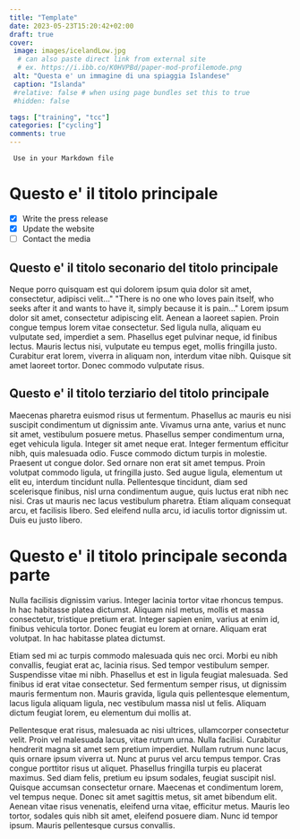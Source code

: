 ```yaml
---
title: "Template"
date: 2023-05-23T15:20:42+02:00
draft: true
cover:
 image: images/icelandLow.jpg
  # can also paste direct link from external site
  # ex. https://i.ibb.co/K0HVPBd/paper-mod-profilemode.png
 alt: "Questa e' un immagine di una spiaggia Islandese"
 caption: "Islanda" 
 #relative: false # when using page bundles set this to true
 #hidden: false 

tags: ["training", "tcc"] 
categories: ["cycling"] 
comments: true
---
```


```
 Use in your Markdown file
```

# Questo e' il titolo principale 



- [x] Write the press release
- [x] Update the website
- [ ] Contact the media

## Questo e' il titolo seconario del titolo principale

Neque porro quisquam est qui dolorem ipsum quia dolor sit amet, consectetur, adipisci velit..."
"There is no one who loves pain itself, who seeks after it and wants to have it, simply because it is pain..."
Lorem ipsum dolor sit amet, consectetur adipiscing elit. Aenean a laoreet sapien. Proin congue tempus lorem vitae consectetur. Sed ligula nulla, aliquam eu vulputate sed, imperdiet a sem. Phasellus eget pulvinar neque, id finibus lectus. Mauris lectus nisi, vulputate eu tempus eget, mollis fringilla justo. Curabitur erat lorem, viverra in aliquam non, interdum vitae nibh. Quisque sit amet laoreet tortor. Donec commodo vulputate risus.

## Questo e' il titolo terziario del titolo principale

Maecenas pharetra euismod risus ut fermentum. Phasellus ac mauris eu nisi suscipit condimentum ut dignissim ante. Vivamus urna ante, varius et nunc sit amet, vestibulum posuere metus. Phasellus semper condimentum urna, eget vehicula ligula. Integer sit amet neque erat. Integer fermentum efficitur nibh, quis malesuada odio. Fusce commodo dictum turpis in molestie. Praesent ut congue dolor. Sed ornare non erat sit amet tempus. Proin volutpat commodo ligula, ut fringilla justo. Sed augue ligula, elementum ut elit eu, interdum tincidunt nulla. Pellentesque tincidunt, diam sed scelerisque finibus, nisl urna condimentum augue, quis luctus erat nibh nec nisi. Cras ut mauris nec lacus vestibulum pharetra. Etiam aliquam consequat arcu, et facilisis libero. Sed eleifend nulla arcu, id iaculis tortor dignissim ut. Duis eu justo libero.

# Questo e' il titolo principale seconda parte

Nulla facilisis dignissim varius. Integer lacinia tortor vitae rhoncus tempus. In hac habitasse platea dictumst. Aliquam nisl metus, mollis et massa consectetur, tristique pretium erat. Integer sapien enim, varius at enim id, finibus vehicula tortor. Donec feugiat eu lorem at ornare. Aliquam erat volutpat. In hac habitasse platea dictumst.

Etiam sed mi ac turpis commodo malesuada quis nec orci. Morbi eu nibh convallis, feugiat erat ac, lacinia risus. Sed tempor vestibulum semper. Suspendisse vitae mi nibh. Phasellus et est in ligula feugiat malesuada. Sed finibus id erat vitae consectetur. Sed fermentum semper risus, ut dignissim mauris fermentum non. Mauris gravida, ligula quis pellentesque elementum, lacus ligula aliquam ligula, nec vestibulum massa nisl ut felis. Aliquam dictum feugiat lorem, eu elementum dui mollis at.

Pellentesque erat risus, malesuada ac nisi ultrices, ullamcorper consectetur velit. Proin vel malesuada lacus, vitae rutrum urna. Nulla facilisi. Curabitur hendrerit magna sit amet sem pretium imperdiet. Nullam rutrum nunc lacus, quis ornare ipsum viverra ut. Nunc at purus vel arcu tempus tempor. Cras congue porttitor risus ut aliquet. Phasellus fringilla turpis eu placerat maximus. Sed diam felis, pretium eu ipsum sodales, feugiat suscipit nisl. Quisque accumsan consectetur ornare. Maecenas et condimentum lorem, vel tempus neque. Donec sit amet sagittis metus, sit amet bibendum elit. Aenean vitae risus venenatis, eleifend urna vitae, efficitur metus. Mauris leo tortor, sodales quis nibh sit amet, eleifend posuere diam. Nunc id tempor ipsum. Mauris pellentesque cursus convallis.

